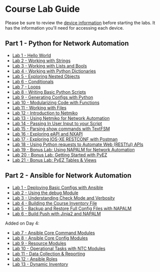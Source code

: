 # Course Lab Guide

Please be sure to review the [device information](labs/DEVICE_INFO.md) before starting the labs.  It has the information you'll need for accessing each device.  

## Part 1 - Python for Network Automation

- [Lab 1 - Hello World](labs/Lab_01_Hello_World.md)
- [Lab 2 - Working with Strings ](labs/Lab_02_Working_with_Strings.md)
- [Lab 3 - Working with Lists and Bools ](labs/Lab_03_Lists_and_Bools.md) 
- [Lab 4 - Working with Python Dictionaries](labs/Lab_04_Dictionaries.md)
- [Lab 5 - Exploring Nested Objects](labs/Lab_05_Nested_Objects.md)
- [Lab 6 - Conditionals](labs/Lab_06_Conditionals.md)
- [Lab 7 - Loops](labs/Lab_07_Loops.md) 
- [Lab 8 - Writing Basic Python Scripts](labs/Lab_08_Writing_Scripts.md)
- [Lab 9 - Generating Configs with Python](labs/Lab_09_Scripts_Generating_Configurations.md)
- [Lab 10 - Modularizing Code with Functions](labs/Lab_10_Modularizing_Python_Script.md)
- [Lab 11 - Working with Files](labs/Lab_11_Working_with_Files.md)
- [Lab 12 - Introduction to Netmiko](labs/Lab_12_Netmiko_Intro.md)
- [Lab 13 - Using Netmiko for Network Automation](labs/Lab_13_Netmiko_Automation.md)
- [Lab 14 - Passing In User Input to your Script](labs/Lab_14_User_Input.md)
- [Lab 15 - Parsing show commands with TextFSM](labs/Lab_15_Parsing_TextFSM.md)
- [Lab 16 - Exploring eAPI and NXAPI](labs/Lab_16_Exploring_eAPI_NXAPI.md)
- [Lab 17 - Exploring IOS-XE RESTCONF with Postman](labs/Lab_17_Postman_RESTCONF.md)
- [Lab 18 - Using Python requests to Automate Web (RESTful) APIs](labs/Lab_18_Python_requests.md)
- [Lab 19 - Bonus Lab: Using NAPALM for Network Automation](labs/Lab_19_Python_requests.md)
- [Lab 20 - Bonus Lab: Getting Started with PyEZ](labs/Lab_20_Juniper_PyEZ_Part_1.md)
- [Lab 21 - Bonus Lab: PyEZ Tables & Views](labs/Lab_21_Juniper_PyEZ_Part_2.md)

## Part 2 - Ansible for Network Automation

- [Lab 1 - Deploying Basic Configs with Ansible](labs/Ansible_Lab_01_Deploy_Basic_Configs.md)
- [Lab 2 - Using the debug Module](labs/Ansible_Lab_02_Debug_Module.md)
- [Lab 3 - Understanding Check Mode and Verbosity](labs/Ansible_Lab_03_Config_Verbosity_Check.md) 
- [Lab 4 - Building the Course Inventory File](labs/Ansible_Lab_04_Course_Inventory_File.md)
- [Lab 5 - Backup and Restore Full Config Files with NAPALM](labs/Ansible_Lab_05_Backup_Restore_Configs.md)
- [Lab 6 - Build Push with Jinja2 and NAPALM](labs/Ansible_Lab_06_Build_Push.md)

Added on Day 4:
- [Lab 7 - Ansible Core Command Modules]()
- [Lab 8 - Ansible Core Config Modules]()
- [Lab 9 - Resource Modules]()
- [Lab 10 - Operational Tasks with NTC Modules]()
- [Lab 11 - Data Collection & Reporting]()
- [Lab 12 - Ansible Roles]()  
- [Lab 13 - Dynamic Inventory]()


